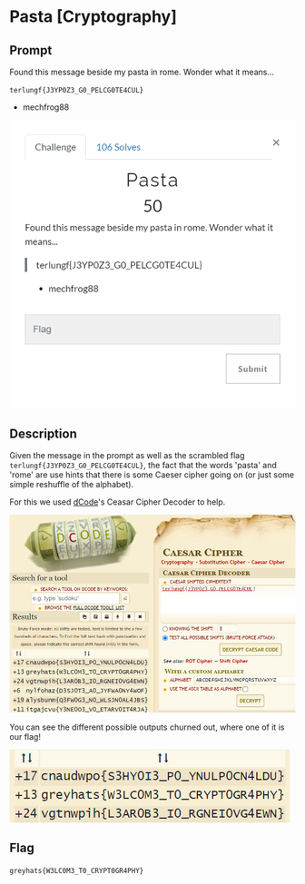 # Pasta [Cryptography]

## Prompt
Found this message beside my pasta in rome. Wonder what it means...

`terlungf{J3YP0Z3_G0_PELCG0TE4CUL}`
- mechfrog88

![Image of prompt](./screenshots/pasta-prompt.png)

## Description
Given the message in the prompt as well as the scrambled flag `terlungf{J3YP0Z3_G0_PELCG0TE4CUL}`, the fact that the words 'pasta' and 'rome' are use hints that there is some Caeser cipher going on (or just some simple reshuffle of the alphabet).

For this we used [dCode](https://www.dcode.fr/caesar-cipher)'s Ceasar Cipher Decoder to help.

![Image of prompt](./screenshots/pasta-dcode.png)

You can see the different possible outputs churned out, where one of it is our flag!

![Image of prompt](./screenshots/pasta-dcode-zoom.png)

## Flag
`greyhats{W3LC0M3_T0_CRYPT0GR4PHY}`